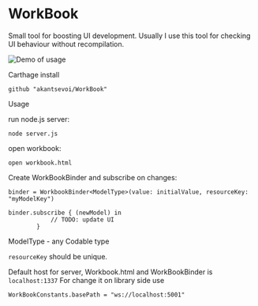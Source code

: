 # WorkBook

Small tool for boosting UI development. Usually I use this tool for checking UI behaviour without recompilation.

![Demo of usage](https://github.com/akantsevoi/WorkBook/blob/master/Demo/example.gif?raw=true)

Carthage install
```
github "akantsevoi/WorkBook"
```

Usage

run node.js server:
```
node server.js
```

open workbook:
```
open workbook.html
```

Create WorkBookBinder and subscribe on changes:
```
binder = WorkbookBinder<ModelType>(value: initialValue, resourceKey: "myModelKey")

binder.subscribe { (newModel) in
            // TODO: update UI
        }
```

ModelType - any Codable type

`resourceKey` should be unique. 

Default host for server, Workbook.html and WorkBookBinder is `localhost:1337`
For change it on library side use
```
WorkBookConstants.basePath = "ws://localhost:5001"
```
